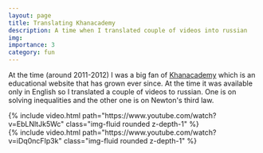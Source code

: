```yaml
---
layout: page
title: Translating Khanacademy
description: A time when I translated couple of videos into russian
img:
importance: 3
category: fun
---
```

At the time (around 2011-2012) I was a big fan of [Khanacademy](https://www.khanacademy.org/) which is an educational website that has grown ever since. At the time it was available only in English so I translated a couple of videos to russian. One is on solving inequalities and the other one is on Newton's third law.

<div class="row mt-3">
    <div class="col-sm mt-3 mt-md-0">
        {% include video.html path="https://www.youtube.com/watch?v=EbLNltJk5Wc" class="img-fluid rounded z-depth-1" %}
    </div>
    <div class="col-sm mt-3 mt-md-0">
        {% include video.html path="https://www.youtube.com/watch?v=iDq0ncFIp3k" class="img-fluid rounded z-depth-1" %}
    </div>
</div>